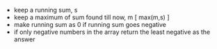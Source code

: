 - keep a running sum, s
- keep a maximum of sum found till now, m [ max(m,s) ]
- make running sum as 0 if running sum goes negative
- if only negative numbers in the array return the least negative as the answer
​